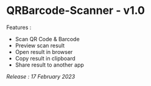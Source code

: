# QRBarcode-Scanner - v1.0

Features : 
- Scan QR Code & Barcode
- Preview scan result
- Open result in browser
- Copy result in clipboard
- Share result to another app

_Release : 17 February 2023_
